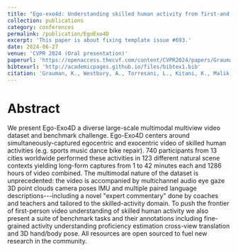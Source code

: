 ```yaml
---
title: "Ego-exo4d: Understanding skilled human activity from first-and third-person perspectives"
collection: publications
category: conferences
permalink: /publication/EgoExo4D
excerpt: 'This paper is about fixing template issue #693.'
date: 2024-06-27
venue: 'CVPR 2024 (Oral presentation)'
paperurl: 'https://openaccess.thecvf.com/content/CVPR2024/papers/Grauman_Ego-Exo4D_Understanding_Skilled_Human_Activity_from_First-_and_Third-Person_Perspectives_CVPR_2024_paper.pdf'
bibtexurl: 'http://academicpages.github.io/files/bibtex1.bib'
citation: 'Grauman, K., Westbury, A., Torresani, L., Kitani, K., Malik, J., Afouras, T., ... & Wray, M. (2024). Ego-exo4d: Understanding skilled human activity from first-and third-person perspectives. In Proceedings of the IEEE/CVF Conference on Computer Vision and Pattern Recognition (pp. 19383-19400).'
---
```


Abstract
====
We present Ego-Exo4D a diverse large-scale multimodal multiview video dataset and benchmark challenge. Ego-Exo4D centers around simultaneously-captured egocentric and exocentric video of skilled human activities (e.g. sports music dance bike repair). 740 participants from 13 cities worldwide performed these activities in 123 different natural scene contexts yielding long-form captures from 1 to 42 minutes each and 1286 hours of video combined. The multimodal nature of the dataset is unprecedented: the video is accompanied by multichannel audio eye gaze 3D point clouds camera poses IMU and multiple paired language descriptions---including a novel "expert commentary" done by coaches and teachers and tailored to the skilled-activity domain. To push the frontier of first-person video understanding of skilled human activity we also present a suite of benchmark tasks and their annotations including fine-grained activity understanding proficiency estimation cross-view translation and 3D hand/body pose. All resources are open sourced to fuel new research in the community.